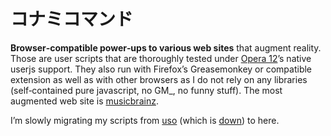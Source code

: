 ﻿# コナミコマンド #

**Browser‐compatible power‐ups to various web sites** that augment reality.
Those are user scripts that are thoroughly tested under [Opera 12](http://opera.com/download/guide/?custom=yes)’s native userjs support.
They also run with Firefox’s Greasemonkey or compatible extension as well as with other browsers as I do not rely on any libraries (self‐contained pure javascript, no GM_, no funny stuff).
The most augmented web site is [musicbrainz](https://musicbrainz.org).

I’m slowly migrating my scripts from [uso](http://userscripts.org:8080/users/31010/scripts) (which is [down](https://userscripts.org)) to here.